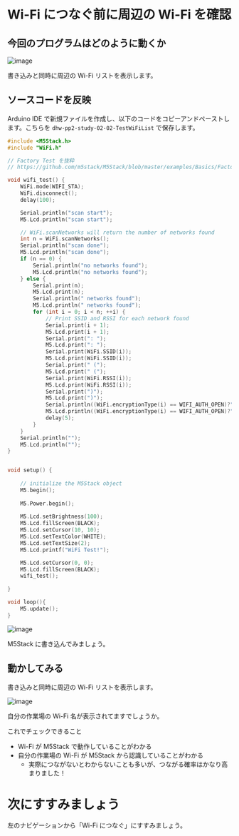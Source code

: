 # Wi-Fi につなぐ前に周辺の Wi-Fi を確認

## 今回のプログラムはどのように動くか

![image](https://i.gyazo.com/8656356ef8d3754cb5eba0aa4d99b58f.jpg)

書き込みと同時に周辺の Wi-Fi リストを表示します。

## ソースコードを反映

Arduino IDE で新規ファイルを作成し、以下のコードをコピーアンドペーストします。こちらを `dhw-pp2-study-02-02-TestWiFiList` で保存します。

```c
#include <M5Stack.h>
#include "WiFi.h"

// Factory Test を抜粋
// https://github.com/m5stack/M5Stack/blob/master/examples/Basics/FactoryTest/FactoryTest.ino

void wifi_test() {
    WiFi.mode(WIFI_STA);
    WiFi.disconnect();
    delay(100);

    Serial.println("scan start");
    M5.Lcd.println("scan start");

    // WiFi.scanNetworks will return the number of networks found
    int n = WiFi.scanNetworks();
    Serial.println("scan done");
    M5.Lcd.println("scan done");
    if (n == 0) {
        Serial.println("no networks found");
        M5.Lcd.println("no networks found");
    } else {
        Serial.print(n);
        M5.Lcd.print(n);
        Serial.println(" networks found");
        M5.Lcd.println(" networks found");
        for (int i = 0; i < n; ++i) {
            // Print SSID and RSSI for each network found
            Serial.print(i + 1);
            M5.Lcd.print(i + 1);
            Serial.print(": ");
            M5.Lcd.print(": ");
            Serial.print(WiFi.SSID(i));
            M5.Lcd.print(WiFi.SSID(i));
            Serial.print(" (");
            M5.Lcd.print(" (");
            Serial.print(WiFi.RSSI(i));
            M5.Lcd.print(WiFi.RSSI(i));
            Serial.print(")");
            M5.Lcd.print(")");
            Serial.println((WiFi.encryptionType(i) == WIFI_AUTH_OPEN)?" ":"*");
            M5.Lcd.println((WiFi.encryptionType(i) == WIFI_AUTH_OPEN)?" ":"*");
            delay(5);
        }
    }
    Serial.println("");
    M5.Lcd.println("");
}


void setup() {
  
    // initialize the M5Stack object
    M5.begin();
    
    M5.Power.begin();
    
    M5.Lcd.setBrightness(100);
    M5.Lcd.fillScreen(BLACK);
    M5.Lcd.setCursor(10, 10);
    M5.Lcd.setTextColor(WHITE);
    M5.Lcd.setTextSize(2);
    M5.Lcd.printf("WiFi Test!");

    M5.Lcd.setCursor(0, 0);
    M5.Lcd.fillScreen(BLACK);
    wifi_test();
    
}

void loop(){
    M5.update();
}
```

![image](https://i.gyazo.com/45b0fd6ce672dc9a0055d45aa290e235.png)

M5Stack に書き込んでみましょう。

## 動かしてみる

書き込みと同時に周辺の Wi-Fi リストを表示します。

![image](https://i.gyazo.com/8656356ef8d3754cb5eba0aa4d99b58f.jpg)

自分の作業場の Wi-Fi 名が表示されてますでしょうか。

これでチェックできること

- Wi-Fi が M5Stack で動作していることがわかる
- 自分の作業場の Wi-Fi が M5Stack から認識していることがわかる
  - 実際につながないとわからないことも多いが、つながる確率はかなり高まりました！

# 次にすすみましょう

左のナビゲーションから「Wi-Fi につなぐ」にすすみましょう。